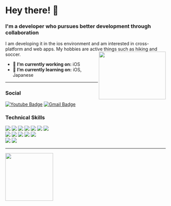 <h1 align="left"> Hey there! 👋 </h1>
<h3 align="left">  I'm a developer who pursues better development through collaboration </h3>
		I am developing it in the ios environment and am interested in cross-platform and web apps.
My hobbies are active things such as hiking and soccer.	</h4>

<!-- credits for gif https://gph.is/g/ZWg5jr7 -->
<img align="right" height="150" width="210" src="data.gif">

- 🔭 **I’m currently working on:** iOS
- 🌱 **I’m currently learning on:** iOS, Japanese

---

<h3 align="left"> Social </h3>

[![Youtube Badge](https://img.shields.io/badge/Youtube-ff0000?style=flat-square&logo=youtube&link=https://www.youtube.com/c/kyleschool)](https://www.youtube.com/channel/UCMtsP094cRERB8dxSdwDvuA)
[![Gmail Badge](https://img.shields.io/badge/Gmail-d14836?style=flat-square&logo=Gmail&logoColor=white&link=mailto:snugyun01@gmail.com)](mailto:khan991117@gmail.com)

<h3 align="left"> Technical Skills </h3>

<p>
  <img src="https://img.shields.io/badge/Code-swift-F05138?style=plat&logo=Swift&logoColor=F05138"/> 
  <img src="https://img.shields.io/badge/Code-python-3776AB?style=plat&logo=python&logoColor=3776AB"/>
  <img src="https://img.shields.io/badge/Code-java-%23ED8B00.svg?style=plat&logo=java-%23ED8B00.svg&logoColor=3776AB"/>
  <img src="https://img.shields.io/badge/Code-javascript-F7DF1E?style=plat&logo=javascript&logoColor=#F7DF1E"/>
  <img src="https://img.shields.io/badge/Code-html5-E34F26?style=plat&logo=html5&logoColor=E34F26"/>
  <img src="https://img.shields.io/badge/Code-arduino-00878F?style=plat&logo=arduino&logoColor=00878F"/>
  <img src="https://img.shields.io/badge/Database-mysql-4479A1.svg?style=plat&logo=mysql&logoColor=4479A1"/> 
	
 </br>

 <img src="https://img.shields.io/badge/Tools-figma-%23F24E1E.svg?style=plat&logo=figma&logoColor=F24E1E"/>
 <img src="https://img.shields.io/badge/Tools-git-F05032?style=plat&logo=git&logoColor=F05032"/>
 <img src="https://img.shields.io/badge/Tools-github-181717?style=plat&logo=github&logoColor=181717"/>
 
 <img src="https://img.shields.io/badge/Tools-pytorch-EE4C2C?style=plat&logo=pytorch&logoColor=EE4C2C"/>
 <img src="https://img.shields.io/badge/Tools-tensorflow-FF6F00?style=plat&logo=tensorflow&logoColor=FF6F00"/>
 </br>
 
 <img src="https://img.shields.io/badge/Tools-aws_amplify-FF9900?style=plat&logo=awsamplify&logoColor=FF9900"/>
 <img src="https://img.shields.io/badge/server-jenkins-D24939?style=plat&logo=jenkins&logoColor=D24939"/>
 </br>
 
</p>

---


<img height="150px" src="https://github-readme-stats.vercel.app/api/top-langs/?username=Hashswim&show_icons=true&layout=compact&langs_count=6&hide_title=true&hide_border=true&theme=graywhite" /></a>


	
<!--
**Hashswim/Hashswim** is a ✨ _special_ ✨ repository because its `README.md` (this file) appears on your GitHub profile.

Here are some ideas to get you started:

- 🔭 I’m currently working on ...
- 🌱 I’m currently learning ...
- 👯 I’m looking to collaborate on ...
- 🤔 I’m looking for help with ...
- 💬 Ask me about ...
- 📫 How to reach me: ...
- 😄 Pronouns: ...
- ⚡ Fun fact: ...
-->
